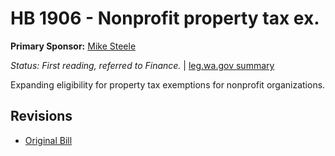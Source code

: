 # HB 1906 - Nonprofit property tax ex.
**Primary Sponsor:** [Mike Steele](/person/leg/mike.steele.md)

*Status: First reading, referred to Finance.* | [leg.wa.gov summary](https://app.leg.wa.gov/billsummary?BillNumber=1906&Year=2021)

Expanding eligibility for property tax exemptions for nonprofit organizations.

## Revisions
* [Original Bill](1/)